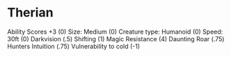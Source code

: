 # Therian

Ability Scores +3 (0)
Size: Medium (0)
Creature type: Humanoid (0)
Speed: 30ft (0)
Darkvision (.5)
Shifting (1)
Magic Resistance (4)
Daunting Roar (.75)
Hunters Intuition (.75)
Vulnerability to cold (-1)
